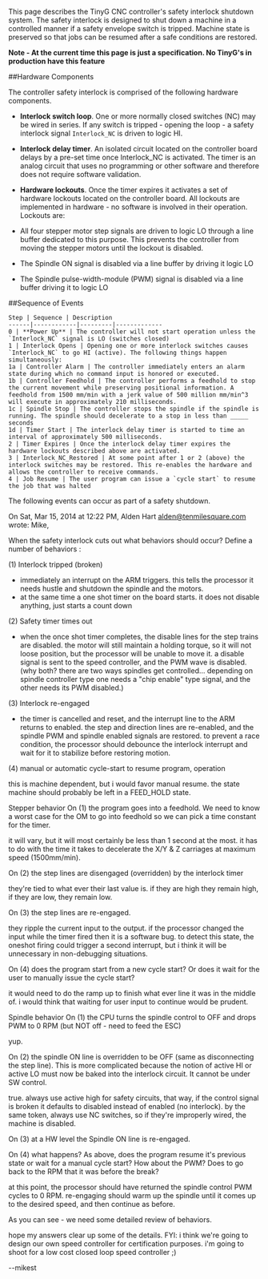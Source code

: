 This page describes the TinyG CNC controller's safety interlock shutdown system. The safety interlock is designed to shut down a machine in a controlled manner if a safety envelope switch is tripped. Machine state is preserved so that jobs can be resumed after a safe conditions are restored.

**Note - At the current time this page is just a specification. No TinyG's in production have this feature**

##Hardware Components

The controller safety interlock is comprised of the following hardware components.

* **Interlock switch loop**. One or more normally closed switches (NC) may be wired in series. If any switch is tripped - opening the loop - a safety interlock signal `Interlock_NC` is driven to logic HI.

* **Interlock delay timer**. An isolated circuit located on the controller board delays by a pre-set time once Interlock_NC is activated. The timer is an analog circuit that uses no programming or other software and therefore does not require software validation.

* **Hardware lockouts**. Once the timer expires it activates a set of hardware lockouts located on the controller board. All lockouts are implemented in hardware - no software is involved in their operation. Lockouts are:
 * All four stepper motor step signals are driven to logic LO through a line buffer dedicated to this purpose. This prevents the controller from moving the stepper motors until the lockout is disabled.
 * The Spindle ON signal is disabled via a line buffer by driving it logic LO
 * The Spindle pulse-width-module (PWM) signal is disabled via a line buffer driving it to logic LO

##Sequence of Events

	Step | Sequence | Description
	------|------------|---------|-------------
	0 | **Power Up** | The controller will not start operation unless the `Interlock_NC` signal is LO (switches closed)
	1 | Interlock Opens | Opening one or more interlock switches causes `Interlock_NC` to go HI (active). The following things happen simultaneously:
	1a | Controller Alarm | The controller immediately enters an alarm state during which no command input is honored or executed.
	1b | Controller Feedhold | The controller performs a feedhold to stop the current movement while preserving positional information. A feedhold from 1500 mm/min with a jerk value of 500 million mm/min^3 will execute in approximately 210 milliseconds. 
	1c | Spindle Stop | The controller stops the spindle if the spindle is running. The spindle should decelerate to a stop in less than _____ seconds
	1d | Timer Start | The interlock delay timer is started to time an interval of approximately 500 milliseconds. 
	2 | Timer Expires | Once the interlock delay timer expires the hardware lockouts described above are activated.
	3 | Interlock_NC_Restored | At some point after 1 or 2 (above) the interlock switches may be restored. This re-enables the hardware and allows the controller to receive commands. 
	4 | Job Resume | The user program can issue a `cycle start` to resume the job that was halted


The following events can occur as part of a safety shutdown. 


On Sat, Mar 15, 2014 at 12:22 PM, Alden Hart <alden@tenmilesquare.com> wrote:
Mike,

When the safety interlock cuts out what behaviors should occur? Define a number of behaviors :

(1) Interlock tripped (broken)

- immediately an interrupt on the ARM triggers. this tells the processor it needs hustle and shutdown the spindle and the motors.
- at the same time a one shot timer on the board starts. it does not disable anything, just starts a count down
 
(2) Safety timer times out

- when the once shot timer completes, the disable lines for the step trains are disabled. the motor will still maintain a holding torque, so it will not loose position, but the processor will be unable to move it. a disable signal is sent to the speed controller, and the PWM wave is disabled. (why both? there are two ways spindles get controlled... depending on spindle controller type one needs a "chip enable" type signal, and the other needs its PWM disabled.)
 
(3) Interlock re-engaged

- the timer is cancelled and reset, and the interrupt line to the ARM returns to enabled. the step and direction lines are re-enabled, and the spindle PWM and spindle enabled signals are restored. to prevent a race condition, the processor should debounce the interlock interrupt and wait for it to stabilize before restoring motion. 
 
(4) manual or automatic cycle-start to resume program, operation

this is machine dependent, but i would favor manual resume. the state machine should probably be left in a FEED_HOLD state.
 
Stepper behavior
On (1) the program goes into a feedhold. We need to know a worst case for the OM to go into feedhold so we can pick a time constant for the timer.

it will vary, but it will most certainly be less than 1 second at the most. it has to do with the time it takes to decelerate the X/Y & Z carriages at maximum speed (1500mm/min). 
 
On (2) the step lines are disengaged (overridden) by the interlock timer

they're tied to what ever their last value is. if they are high they remain high, if they are low, they remain low.
 
On (3) the step lines are re-engaged.

they ripple the current input to the output. if the processor changed the input while the timer fired then it is a software bug. to detect this state, the oneshot firing could trigger a second interrupt, but i think it will be unnecessary in non-debugging situations.
 
On (4) does the program start from a new cycle start? Or does it wait for the user to manually issue the cycle start?

it would need to do the ramp up to finish what ever line it was in the middle of. i would think that waiting for user input to continue would be prudent.
 
Spindle behavior
On (1) the CPU turns the spindle control to OFF and drops PWM to 0 RPM (but NOT off - need to feed the ESC)

yup.
 
On (2) the spindle ON line is overridden to be OFF (same as disconnecting the step line). This is more complicated because the notion of active HI or active LO must now be baked into the interlock circuit. It cannot be under SW control.

true. always use active high for safety circuits, that way, if the control signal is broken it defaults to disabled instead of enabled (no interlock). by the same token, always use NC switches, so if they're improperly wired, the machine is disabled.
 
On (3) at a HW level the Spindle ON line is re-engaged.
 
On (4) what happens? As above, does the program resume it's previous state or wait for a manual cycle start? How about the PWM? Does to go back to the RPM that it was before the break?

at this point, the processor should have returned the spindle control PWM cycles to 0 RPM. re-engaging should warm up the spindle until it comes up to the desired speed, and then continue as before.
 

As you can see - we need some detailed review of behaviors.

hope my answers clear up some of the details. FYI: i think we're going to design our own speed controller for certification purposes. i'm going to shoot for a low cost closed loop speed controller ;)

--mikest